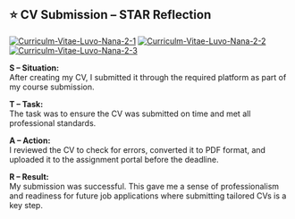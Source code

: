 ## ⭐ CV Submission – STAR Reflection

<a href="https://ibb.co/wF5mnLxz"><img src="https://i.ibb.co/jPnXC51r/Curriculm-Vitae-Luvo-Nana-2-1.jpg" alt="Curriculm-Vitae-Luvo-Nana-2-1" border="0"></a>
<a href="https://ibb.co/bqMcscJ"><img src="https://i.ibb.co/49nh8hd/Curriculm-Vitae-Luvo-Nana-2-2.jpg" alt="Curriculm-Vitae-Luvo-Nana-2-2" border="0"></a>
<a href="https://ibb.co/27xKXcyX"><img src="https://i.ibb.co/wNV6DpRD/Curriculm-Vitae-Luvo-Nana-2-3.jpg" alt="Curriculm-Vitae-Luvo-Nana-2-3" border="0"></a>

**S – Situation:**  
After creating my CV, I submitted it through the required platform as part of my course submission.

**T – Task:**  
The task was to ensure the CV was submitted on time and met all professional standards.

**A – Action:**  
I reviewed the CV to check for errors, converted it to PDF format, and uploaded it to the assignment portal before the deadline.

**R – Result:**  
My submission was successful. This gave me a sense of professionalism and readiness for future job applications where submitting tailored CVs is a key step.
